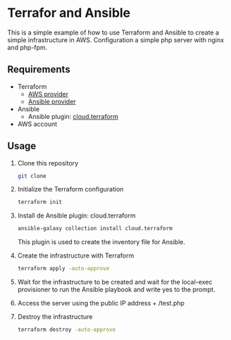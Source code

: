# Terrafor and Ansible

This is a simple example of how to use Terraform and Ansible to create a simple infrastructure in AWS.
Configuration a simple php server with nginx and php-fpm.

## Requirements

- Terraform
  - [AWS provider]('https://registry.terraform.io/providers/hashicorp/aws/latest')
  - [Ansible provider]('https://registry.terraform.io/providers/ansible/ansible/latest')
- Ansible
  - Ansible plugin: [cloud.terraform]('https://github.com/ansible-collections/cloud.terraform')
- AWS account

## Usage

1. Clone this repository

   ```bash
   git clone
   ```

2. Initialize the Terraform configuration

   ```bash
   terraform init
   ```

3. Install de Ansible plugin: cloud.terraform

   ```bash
   ansible-galaxy collection install cloud.terraform
   ```

   This plugin is used to create the inventory file for Ansible.

4. Create the infrastructure with Terraform

   ```bash
   terraform apply -auto-approve
   ```

5. Wait for the infrastructure to be created and wait for the local-exec provisioner to run the Ansible playbook and write yes to the prompt.

6. Access the server using the public IP address + /test.php

7. Destroy the infrastructure

   ```bash
   terraform destroy -auto-approve
   ```
